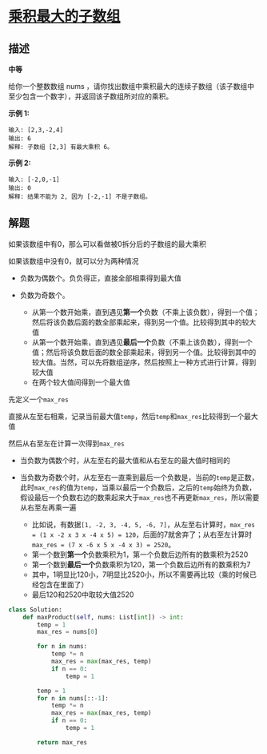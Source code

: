 # [乘积最大的子数组](https://leetcode-cn.com/problems/maximum-product-subarray/)

## 描述

**中等** 

给你一个整数数组 nums ，请你找出数组中乘积最大的连续子数组（该子数组中至少包含一个数字），并返回该子数组所对应的乘积。

**示例 1:**

```
输入: [2,3,-2,4]
输出: 6
解释: 子数组 [2,3] 有最大乘积 6。
```

**示例 2:**

```
输入: [-2,0,-1]
输出: 0
解释: 结果不能为 2, 因为 [-2,-1] 不是子数组。
```

## 解题

如果该数组中有0，那么可以看做被0拆分后的子数组的最大乘积

如果该数组中没有0，就可以分为两种情况

- 负数为偶数个。负负得正，直接全部相乘得到最大值

- 负数为奇数个。

  - 从第一个数开始乘，直到遇见**第一个**负数（不乘上该负数），得到一个值；然后将该负数后面的数全部乘起来，得到另一个值。比较得到其中的较大值
  - 从第一个数开始乘，直到遇见**最后一个**负数（不乘上该负数），得到一个值；然后将该负数后面的数全部乘起来，得到另一个值。比较得到其中的较大值。当然，可以先将数组逆序，然后按照上一种方式进行计算，得到较大值
  - 在两个较大值间得到一个最大值

  

先定义一个`max_res`

直接从左至右相乘，记录当前最大值`temp`，然后`temp`和`max_res`比较得到一个最大值

然后从右至左在计算一次得到`max_res`

- 当负数为偶数个时，从左至右的最大值和从右至左的最大值时相同的

- 当负数为奇数个时，从左至右一直乘到最后一个负数是，当前的`temp`是正数，此时`max_res`的值为`temp`，当乘以最后一个负数后，之后的`temp`始终为负数，假设最后一个负数右边的数乘起来大于`max_res`也不再更新`max_res`，所以需要从右至左再乘一遍
  - 比如说，有数据`[1, -2, 3, -4, 5, -6, 7]`，从左至右计算时，`max_res = (1 x -2 x 3 x -4 x 5) = 120`，后面的7就舍弃了；从右至左计算时`max_res = (7 x -6 x 5 x -4 x 3) = 2520`。
  - 第一个数到**第一个**负数乘积为1，第一个负数后边所有的数乘积为2520
  - 第一个数到**最后一个**负数乘积为120，第一个负数后边所有的数乘积为7
  - 其中，1明显比120小，7明显比2520小，所以不需要再比较（乘的时候已经包含在里面了）
  - 最后120和2520中取较大值2520

```python
class Solution:
    def maxProduct(self, nums: List[int]) -> int:
        temp = 1
        max_res = nums[0]

        for n in nums:
            temp *= n
            max_res = max(max_res, temp)
            if n == 0:
                temp = 1

        temp = 1
        for n in nums[::-1]:
            temp *= n
            max_res = max(max_res, temp)
            if n == 0:
                temp = 1

        return max_res
```

